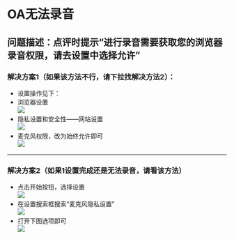 # OA无法录音  
问题描述：点评时提示“进行录音需要获取您的浏览器录音权限，请去设置中选择允许”
----------

### 解决方案1（如果该方法不行，请下拉找解决方法2）：
- 设置操作见下：
- 浏览器设置  
![](assets/003/012-1622439093906.png)
- 隐私设置和安全性——网站设置  
![](assets/003/012-1622439101526.png)
- 麦克风权限，改为始终允许即可  
![](assets/003/012-1622439109347.png)

-------------
### 解决方案2（如果1设置完成还是无法录音，请看该方法）
- 点击开始按钮，选择设置  
![](assets/003/012-1622439117116.png)
- 在设置搜索框搜索“麦克风隐私设置”  
![](assets/003/012-1622439123706.png)
- 打开下图选项即可  
![](assets/003/012-1622439129246.png)